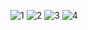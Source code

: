 ![1](https://user-images.githubusercontent.com/87577579/194411783-f4c67fee-f3d7-46e5-a118-3807d90073f4.jpg)
![2](https://user-images.githubusercontent.com/87577579/194411786-00ba0373-7820-409a-80a2-35bb22ff0b44.jpg)
![3](https://user-images.githubusercontent.com/87577579/194411792-aa7ce4a6-930a-4cfe-a285-d66a38218541.jpg)
![4](https://user-images.githubusercontent.com/87577579/194411795-875273c6-8787-4ef5-971c-d57091d5e4b4.jpg)
